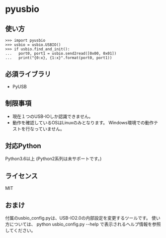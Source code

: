 pyusbio
=======

使い方
------
    >>> import pyusbio
    >>> usbio = usbio.USBIO()
    >>> if usbio.find_and_init():
    ...   port0, port1 = usbio.send2read([0x00, 0x01])
    ...   print("{0:x}, {1:x}".format(port0, port1))

必須ライブラリ
--------------
 * PyUSB

制限事項
--------
 * 現在１つのUSB-IOしか認識できません。
 * 動作を確認しているOSはLinuxのみとなります。
   Windows環境での動作テストを行なっていません。

対応Python
-------
Python3.6以上
(Python2系列は未サポートです。)

ライセンス
----------
MIT

おまけ
------
付属のusbio\_config.pyは、USB-IO2.0の内部設定を変更するツールです。
使い方については、 python usbio\_config.py --help で表示されるヘルプ情報を参照してください。
